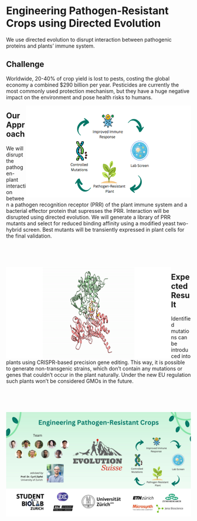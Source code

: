 # Engineering Pathogen-Resistant Crops using Directed Evolution

We use directed evolution to disrupt interaction between pathogenic proteins and plants’ immune system.

## Challenge

Worldwide, 20-40% of crop yield is lost to pests, costing the global economy a combined $290 billion per year. Pesticides are currently the most commonly used protection mechanism, but they have a huge negative impact on the environment and pose health risks to humans.

<img src="img/transp.png" align="right" width="100" height="250"/><img src="img/evolution_high_level.png" align="right" width="250" height="250"/><img src="img/transp.png" align="right" width="100" height="250"/>
## Our Approach
We will disrupt the pathogen-plant interaction between a pathogen recognition receptor (PRR) of the plant immune system and a bacterial effector protein that supresses the PRR. Interaction will be disrupted using directed evolution. We will generate a library of PRR mutants and select for reduced binding affinity using a modified yeast two-hybrid screen. Best mutants will be transiently expressed in plant cells for the final validation.

<p>&nbsp;</p><p>&nbsp;</p>

<img src="img/transp.png" align="left" width="100" height="250"/><img src="img/model.gif" align="left" width="250" height="250"/><img src="img/transp.png" align="left" width="100" height="250"/>

## Expected Result
Identified mutations can be introduced into plants using CRISPR-based precision gene editing. This way, it is possible to generate non-transgenic strains, which don’t contain any mutations or genes that couldn’t occur in the plant naturally. Under the new EU regulation such plants won’t be considered GMOs in the future.  

<p>&nbsp;</p><p>&nbsp;</p>

<img src="img/iDEC Team Flyer.jpg"/>

